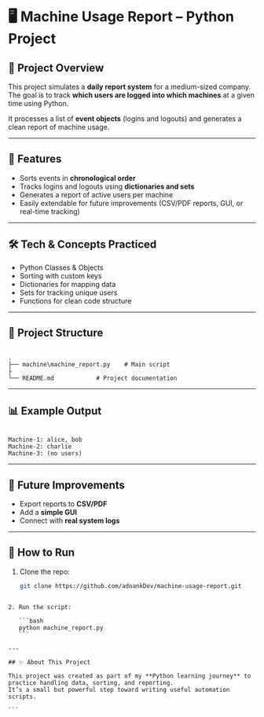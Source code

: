
# 🖥️ Machine Usage Report – Python Project

## 📌 Project Overview  
This project simulates a **daily report system** for a medium-sized company.  
The goal is to track **which users are logged into which machines** at a given time using Python.  

It processes a list of **event objects** (logins and logouts) and generates a clean report of machine usage.  

---

## 🚀 Features  
- Sorts events in **chronological order**  
- Tracks logins and logouts using **dictionaries and sets**  
- Generates a report of active users per machine  
- Easily extendable for future improvements (CSV/PDF reports, GUI, or real-time tracking)

---

## 🛠️ Tech & Concepts Practiced  
- Python Classes & Objects  
- Sorting with custom keys  
- Dictionaries for mapping data  
- Sets for tracking unique users  
- Functions for clean code structure  

---

## 📂 Project Structure  
```

.
├── machine\machine_report.py    # Main script
├   
└── README.md            # Project documentation

```

---

## 📊 Example Output  
```

Machine-1: alice, bob
Machine-2: charlie
Machine-3: (no users)

````

---

## 🔮 Future Improvements  
- Export reports to **CSV/PDF**  
- Add a **simple GUI**  
- Connect with **real system logs**  

---

## 📎 How to Run  
1. Clone the repo:  
   ```bash
   git clone https://github.com/adnankDev/machine-usage-report.git
````

2. Run the script:

   ```bash
   python machine_report.py
   ```

---

## ✨ About This Project

This project was created as part of my **Python learning journey** to practice handling data, sorting, and reporting.
It’s a small but powerful step toward writing useful automation scripts.

```
